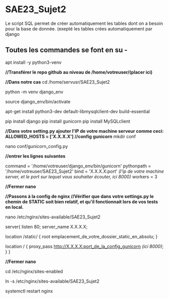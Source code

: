 # SAE23_Sujet2
Le script SQL permet de créer automatiquement les tables dont on a besoin pour la base de donnée. (exepté les tables crées automatiquement par django






## **Toutes les commandes se font en su -**

apt install -y python3-venv

**//Transférer le repo github au niveau de /home/votreuser/(placer ici)**


**//Dans notre cas**
cd /home/servusr/SAE23_Sujet2

python -m venv django_env

source django_env/bin/activate

apt-get install python3-dev default-libmysqlclient-dev build-essential

pip install django
pip install gunicorn
pip install MySQLclient

**//Dans votre setting.py ajouter l'IP de votre machine serveur comme ceci: ALLOWED_HOSTS = ['X.X.X.X']
//config gunicorn**
mkdir conf

nano conf/gunicorn_config.py

**//entrer les lignes suivantes**

command = '/home/votreuser/django_env/bin/gunicorn'
pythonpath = '/home/votreuser/SAE23_Sujet2'
bind = 'X.X.X.X:port' *(l'ip de votre machine server, et le port sur lequel vous souhaiter écouter, ici 8000)*
workers = 3

**//Fermer nano**


**//Passons à la config de nginx
//Vérifier que dans votre settings.py le chemin de STATIC soit bien relatif, et qu'il fonctionnait lors de vos tests en local.**

nano /etc/nginx/sites-available/SAE23_Sujet2

server{
	listen 80;
	server_name X.X.X.X;

location /static/ {
	root emplacement_de_votre_dossier_static_en_absolu;
}

location / {
	proxy_pass http://X.X.X.X:port_de_la_config_gunicorn *(ici 8000)*;
	}
}

**//Fermer nano**

cd /etc/nginx/sites-enabled

ln -s /etc/nginx/sites-available/SAE23_Sujet2

systemctl restart nginx
